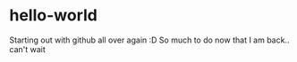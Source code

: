 # hello-world
Starting out with github all over again :D
So much to do now that I am back.. can't wait

